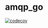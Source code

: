 # amqp_go
[![codecov](https://codecov.io/gh/paashzj/amqp_go/branch/main/graph/badge.svg?token=155QKNN7MQ)](https://codecov.io/gh/paashzj/amqp_go)
